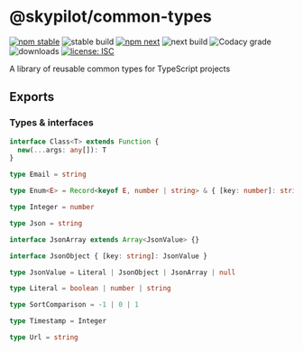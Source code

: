 # @skypilot/common-types

[![npm stable](https://img.shields.io/npm/v/@skypilot/common-types?label=stable)](https://www.npmjs.com/package/@skypilot/common-types)
![stable build](https://img.shields.io/github/workflow/status/skypilotcc/common-types/Stable%20release?label=stable%20build)
[![npm next](https://img.shields.io/npm/v/@skypilot/common-types/next?label=next)](https://www.npmjs.com/package/@skypilot/common-types)
![next build](https://img.shields.io/github/workflow/status/skypilotcc/common-types/Prerelease?branch=next&label=next%20build)
![Codacy grade](https://img.shields.io/codacy/grade/561f2e20f35944e69cedc01073fd5823)
![downloads](https://img.shields.io/npm/dm/@skypilot/common-types)
[![license: ISC](https://img.shields.io/badge/license-ISC-blue.svg)](https://opensource.org/licenses/ISC)

A library of reusable common types for TypeScript projects

## Exports

### Types & interfaces

```typescript
interface Class<T> extends Function {
  new(...args: any[]): T
}

type Email = string

type Enum<E> = Record<keyof E, number | string> & { [key: number]: string }

type Integer = number

type Json = string

interface JsonArray extends Array<JsonValue> {}

interface JsonObject { [key: string]: JsonValue }

type JsonValue = Literal | JsonObject | JsonArray | null

type Literal = boolean | number | string

type SortComparison = -1 | 0 | 1

type Timestamp = Integer

type Url = string
```
